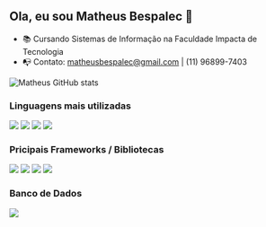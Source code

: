 ## Ola, eu sou Matheus Bespalec 👋

- 📚 Cursando Sistemas de Informação na Faculdade Impacta de Tecnologia
- 📭 Contato: matheusbespalec@gmail.com | (11) 96899-7403

![Matheus GitHub stats](https://github-readme-stats.vercel.app/api?username=MatheusBespalec&show_icons=true&theme=dracula)

### Linguagens mais utilizadas

<div style="display: inline">
    <img src="https://img.shields.io/badge/HTML5-E34F26?style=for-the-badge&logo=html5&logoColor=white">
    <img src="https://img.shields.io/badge/CSS3-1572B6?style=for-the-badge&logo=css3&logoColor=white">
    <img src="https://img.shields.io/badge/JavaScript-F7DF1E?style=for-the-badge&logo=javascript&logoColor=black">
    <img src="https://img.shields.io/badge/PHP-777BB4?style=for-the-badge&logo=php&logoColor=white">
</div>

### Pricipais Frameworks / Bibliotecas
<div style="display: inline">
    <img src="https://img.shields.io/badge/Laravel-FF2D20?style=for-the-badge&logo=laravel&logoColor=white">
    <img src="https://img.shields.io/badge/Vue.js-35495E?style=for-the-badge&logo=vue.js&logoColor=4FC08D">
    <img src="https://img.shields.io/badge/jQuery-0769AD?style=for-the-badge&logo=jquery&logoColor=white">
    <img src="https://img.shields.io/badge/Bootstrap-563D7C?style=for-the-badge&logo=bootstrap&logoColor=white">
</div>

### Banco de Dados
<div style="display: inline">
    <img src="https://img.shields.io/badge/MySQL-00000F?style=for-the-badge&logo=mysql&logoColor=white">
</div>


